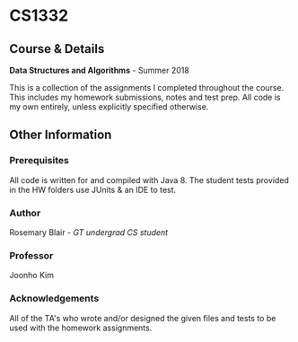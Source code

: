 # CS1332

## Course & Details
**Data Structures and Algorithms** - Summer 2018

This is a collection of the assignments I completed throughout the course.
This includes my homework submissions, notes and test prep. All code is my
own entirely, unless explicitly specified otherwise.

## Other Information

### Prerequisites
All code is written for and compiled with Java 8.
The student tests provided in the HW folders use JUnits & an IDE to test.

### Author
Rosemary Blair - *GT undergrad CS student*

### Professor
Joonho Kim

### Acknowledgements
All of the TA's who wrote and/or designed the given files and tests to be
used with the homework assignments.

